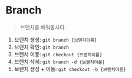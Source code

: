 # Branch
> 브랜치를 배워봅시다.

1. 브랜치 생성: `git branch {브랜치이름}`
2. 브랜치 확인: `git branch`
3. 브랜치 이동: `git checkout {브랜치이름}`
4. 브랜치 삭제: `git branch -d {브랜치이름}`
5. 브랜치 생성 + 이동: `git checkout -b {브랜치이름}`